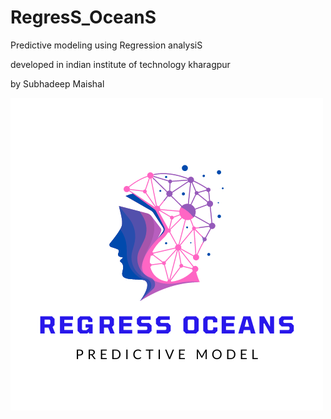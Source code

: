 # RegresS_OceanS
Predictive modeling using Regression analysiS




developed in indian institute of technology kharagpur



by Subhadeep Maishal


![Figure](https://github.com/subhadeep-maishal/RegresS_OceanS/blob/main/Logo%20Predict.png)

